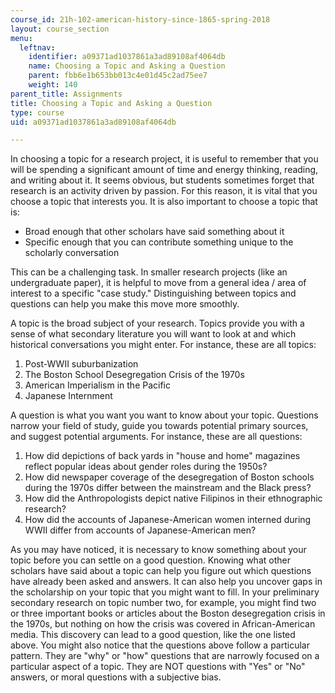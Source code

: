 ```yaml
---
course_id: 21h-102-american-history-since-1865-spring-2018
layout: course_section
menu:
  leftnav:
    identifier: a09371ad1037861a3ad89108af4064db
    name: Choosing a Topic and Asking a Question
    parent: fbb6e1b653bb013c4e01d45c2ad75ee7
    weight: 140
parent_title: Assignments
title: Choosing a Topic and Asking a Question
type: course
uid: a09371ad1037861a3ad89108af4064db

---
```


In choosing a topic for a research project, it is useful to remember that you will be spending a significant amount of time and energy thinking, reading, and writing about it. It seems obvious, but students sometimes forget that research is an activity driven by passion. For this reason, it is vital that you choose a topic that interests you. It is also important to choose a topic that is:

*   Broad enough that other scholars have said something about it
*   Specific enough that you can contribute something unique to the scholarly conversation

This can be a challenging task. In smaller research projects (like an undergraduate paper), it is helpful to move from a general idea / area of interest to a specific "case study." Distinguishing between topics and questions can help you make this move more smoothly.

A topic is the broad subject of your research. Topics provide you with a sense of what secondary literature you will want to look at and which historical conversations you might enter. For instance, these are all topics:

1.  Post-WWII suburbanization
2.  The Boston School Desegregation Crisis of the 1970s
3.  American Imperialism in the Pacific
4.  Japanese Internment

A question is what you want you want to know about your topic. Questions narrow your field of study, guide you towards potential primary sources, and suggest potential arguments. For instance, these are all questions:

1.  How did depictions of back yards in "house and home" magazines reflect popular ideas about gender roles during the 1950s?
2.  How did newspaper coverage of the desegregation of Boston schools during the 1970s differ between the mainstream and the Black press?
3.  How did the Anthropologists depict native Filipinos in their ethnographic research?
4.  How did the accounts of Japanese-American women interned during WWII differ from accounts of Japanese-American men?

As you may have noticed, it is necessary to know something about your topic before you can settle on a good question. Knowing what other scholars have said about a topic can help you figure out which questions have already been asked and answers. It can also help you uncover gaps in the scholarship on your topic that you might want to fill. In your preliminary secondary research on topic number two, for example, you might find two or three important books or articles about the Boston desegregation crisis in the 1970s, but nothing on how the crisis was covered in African-American media. This discovery can lead to a good question, like the one listed above. You might also notice that the questions above follow a particular pattern. They are "why" or "how" questions that are narrowly focused on a particular aspect of a topic. They are NOT questions with "Yes" or "No" answers, or moral questions with a subjective bias.